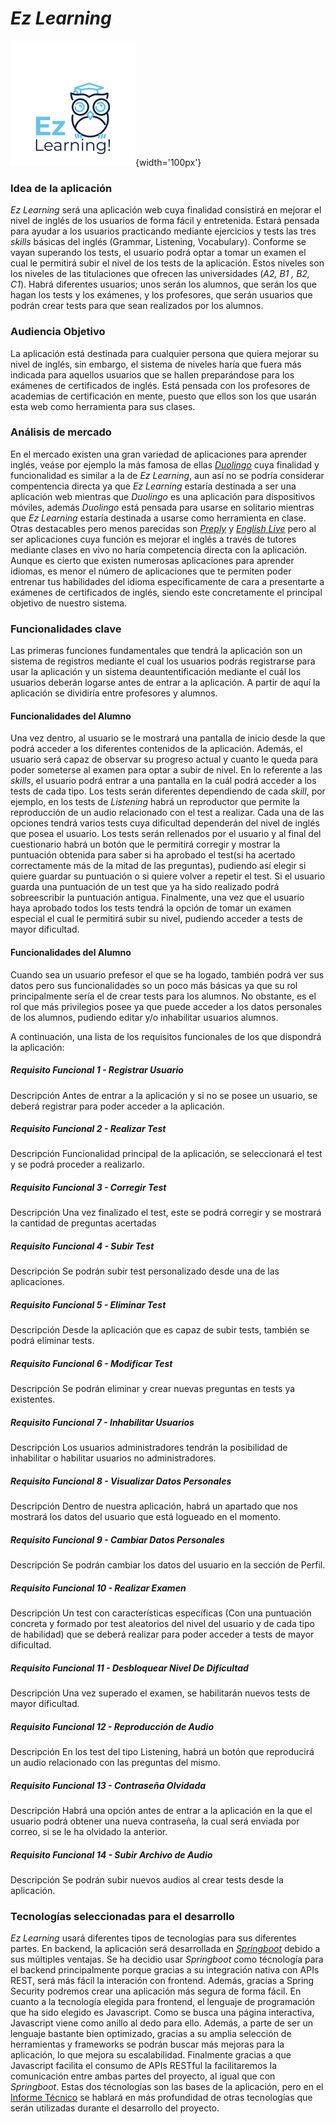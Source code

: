 # *Ez Learning*

!["Icono"](https://github.com/Jaregonz/P1_RegueraGonzalezJacinto_DWEC/blob/main/imagenes/Icono%20EzLearning.png){width='100px'}



### Idea de la aplicación

*Ez Learning* será una aplicación web cuya finalidad consistirá  en mejorar el nivel de inglés de los usuarios de forma fácil y entretenida.
Estará pensada para ayudar a los usuarios practicando mediante ejercicios y tests las tres _skills_ básicas del inglés (Grammar, Listening, Vocabulary).
Conforme se vayan superando los tests, el usuario podrá optar a tomar un examen el cual le permitirá subir el nivel de los tests de la aplicación. Estos niveles son los niveles de las titulaciones que ofrecen las universidades (*A2, B1 , B2, C1*). Habrá diferentes usuarios; unos serán los alumnos, que serán los que hagan los tests y los exámenes, y los profesores, que serán usuarios que podrán crear tests para que sean realizados por los alumnos.

### Audiencia Objetivo

La aplicación está destinada para cualquier persona que quiera mejorar su nivel de inglés, sin embargo, el sistema de niveles haría que fuera más indicada para aquellos usuarios que se hallen preparándose para los exámenes de certificados de inglés. Está pensada con los profesores de academias de certificación en mente, puesto que ellos son los que usarán esta web como herramienta para sus clases.

### Análisis de mercado

En el mercado existen una gran variedad de aplicaciones para aprender inglés, veáse por ejemplo la más famosa de ellas [_Duolingo_](https://es.duolingo.com/) cuya finalidad y funcionalidad es similar a la de *Ez Learning*, aun así no se podría considerar compentencia directa ya que *Ez Learning* estaría destinada a ser una aplicación web mientras que _Duolingo_ es una aplicación para dispositivos móviles, además _Duolingo_ está pensada para usarse en solitario mientras que _Ez Learning_ estaría destinada a usarse como herramienta en clase. Otras destacables pero menos parecidas son [_Preply_](https://preply.com/es/) y [_English Live_](https://englishlive.ef.com/es-es/) pero al ser aplicaciones cuya función es mejorar el inglés a través de tutores mediante clases en vivo no haría competencia directa con la aplicación.
Aunque es cierto que existen numerosas aplicaciones para aprender idiomas, es menor el número de aplicaciones que te permiten poder entrenar tus habilidades del idioma específicamente de cara a presentarte a exámenes de certificados de inglés, siendo este concretamente el principal objetivo de nuestro sistema.

### Funcionalidades clave

Las primeras funciones fundamentales que tendrá la aplicación son un sistema de registros mediante el cual los usuarios podrás registrarse para usar la aplicación y un sistema deauntentificación mediante el cuál los usuarios deberán logarse antes de entrar a la aplicación. A partir de aquí la aplicación se dividiría entre profesores y alumnos.

#### Funcionalidades del Alumno
Una vez dentro, al usuario se le mostrará una pantalla de inicio desde la que podrá acceder a los diferentes contenidos de la aplicación. Además, el usuario será capaz de observar su progreso actual y cuanto le queda para poder someterse al examen para optar a subir de nivel. 
En lo referente a las _skills_, el usuario podrá entrar a una pantalla en la cuál podrá acceder a los tests de cada tipo. Los tests serán diferentes dependiendo de cada _skill_, por ejemplo, en los tests de _Listening_ habrá un reproductor que permite la reproducción de un audio relacionado con el test a realizar. Cada una de las opciones tendrá varios tests cuya dificultad dependerán del nivel de inglés que posea el usuario. Los tests serán rellenados por el usuario y al final del cuestionario habrá un botón que le permitirá corregir y mostrar la puntuación obtenida para saber si ha aprobado el test(si ha acertado correctamente más de la mitad de las preguntas), pudiendo así elegir si 
quiere guardar su puntuación o si quiere volver a repetir el test. Si el usuario guarda una puntuación de un
test que ya ha sido realizado podrá sobreescribir la puntuación antigua.
Finalmente, una vez que el usuario haya aprobado todos los tests tendrá la opción de tomar un examen especial el cual le permitirá subir su nivel, pudiendo acceder a tests de mayor dificultad. 

#### Funcionalidades del Alumno
Cuando sea un usuario prefesor el que se ha logado, también podrá ver sus datos pero sus funcionalidades so un poco más básicas ya que su rol principalmente sería el de crear tests para los alumnos. No obstante, es el rol que más privilegios posee ya que puede acceder a los datos personales de los alumnos, pudiendo editar y/o inhabilitar usuarios alumnos.


A continuación, una lista de los requisitos funcionales de los que dispondrá la aplicación:

##### Requisito Funcional 1 - Registrar Usuario
Descripción
Antes de entrar a la aplicación y si no se posee un usuario, se deberá registrar para poder acceder a la aplicación.

##### Requisito Funcional 2 - Realizar Test
Descripción
Funcionalidad principal de la aplicación, se seleccionará el test y se podrá proceder a realizarlo.

##### Requisito Funcional 3 - Corregir Test
Descripción
Una vez finalizado el test, este se podrá corregir y se mostrará la cantidad de preguntas acertadas

##### Requisito Funcional 4 - Subir Test
Descripción
Se podrán subir test personalizado desde una de las aplicaciones.

##### Requisito Funcional 5 - Eliminar Test
Descripción
Desde la aplicación que es capaz de subir tests, también se podrá eliminar tests.

##### Requisito Funcional 6 - Modificar Test
Descripción
Se podrán eliminar y crear nuevas preguntas en tests ya existentes.

##### Requisito Funcional 7 - Inhabilitar Usuarios
Descripción
Los usuarios administradores tendrán la posibilidad de inhabilitar o habilitar usuarios no administradores.

##### Requisito Funcional 8 - Visualizar Datos Personales
Descripción
Dentro de nuestra aplicación, habrá un apartado que nos mostrará los datos del usuario que está logueado en el momento. 

##### Requisito Funcional 9 - Cambiar Datos Personales
Descripción
Se podrán cambiar los datos del usuario en la sección de Perfil. 

##### Requisito Funcional 10 - Realizar Examen
Descripción
Un test con características específicas (Con una puntuación concreta y formado por test aleatorios del nivel del usuario y de cada tipo de habilidad) que se deberá realizar para poder acceder a tests de mayor dificultad.

##### Requisito Funcional 11 - Desbloquear Nivel De Dificultad
Descripción
Una vez superado el examen, se habilitarán nuevos tests de mayor dificultad.

##### Requisito Funcional 12 - Reproducción de Audio
Descripción
En los test del tipo Listening, habrá un botón que reproducirá un audio relacionado con las preguntas del mismo.

##### Requisito Funcional 13 - Contraseña Olvidada
Descripción
Habrá una opción antes de entrar a la aplicación en la que el usuario podrá obtener una nueva contraseña, la cual será enviada por correo, si se le ha olvidado la anterior.

##### Requisito Funcional 14 - Subir Archivo de Audio
Descripción
Se podrán subir nuevos audios al crear tests desde la aplicación.




### Tecnologías seleccionadas para el desarrollo
*Ez Learning* usará diferentes tipos de tecnologías para sus diferentes partes. En backend, la aplicación será desarrollada en [_Springboot_](https://spring.io/projects/spring-boot) debido a sus múltiples ventajas. Se ha decidio usar _Springboot_ como técnología para el backend principalmente porque gracias a su integración nativa con APIs REST, será más fácil la interación con frontend. Además, gracias a Spring Security podremos crear una aplicación más segura de forma fácil.
En cuanto a la tecnología elegida para frontend, el lenguaje de programación que ha sido elegido es Javascript. Como se busca una página interactiva, Javascript viene como anillo al dedo para ello. Además, a parte de ser un lenguaje bastante bien optimizado, gracias a su amplia selección de herramientas y frameworks se podrán buscar más mejoras para la aplicación, lo que mejora su escalabilidad. Finalmente gracias a que Javascript facilita el consumo de APIs RESTful la facilitaremos la comunicación entre ambas partes del proyecto, al igual que con _Springboot_.
Estas dos técnologías son las bases de la aplicación, pero en el [Informe Técnico](https://github.com/Jaregonz/P1_RegueraGonzalezJacinto_DWEC/blob/main/Informe_Tecnico_Proyecto1.md) se hablará en más profundidad de otras tecnologías que serán utilizadas durante el desarrollo del proyecto.


